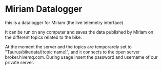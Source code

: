 # Miriam Datalogger
this is a datalogger for Miriam (the live telemetry interface)

It can be run on any computer and saves the data published by Miriam on the different topics
related to the bike.

At the moment the server and the topics are temporarely set to "Taurus/bikedata/[topic name]", and it connects
to the open server broker.hivemq.com. During usage insert the password and username of our private server.
